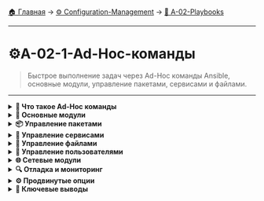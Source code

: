 [🏠 Главная](../../README.md) → [⚙️ Configuration-Management](../../README.md#-configuration-management) → [📝 A-02-Playbooks](../../README.md#-a-02-playbooks)

---

# ⚙️A-02-1-Ad-Hoc-команды
> Быстрое выполнение задач через Ad-Hoc команды Ansible, основные модули, управление пакетами, сервисами и файлами.

---

<details>
<summary><b>🎯 Что такое Ad-Hoc команды</b></summary>

---

### Определение и использование

```text
# Ad-Hoc команды - быстрые одноразовые задачи
┌─────────────────────────────────┐
│         Ad-Hoc команды          │
├─────────────────────────────────┤
│  ✅ Быстрое выполнение          │
│  ✅ Не требуют создания файлов  │
│  ✅ Идеальны для разовых задач  │
│  ✅ Отладка и проверка          │
│  ✅ Эксперименты и тестирование │
└─────────────────────────────────┘

# Синтаксис:
ansible [pattern] -m [module] -a "[module arguments]"
```

### Когда использовать Ad-Hoc команды

```text
🔧 Разовые операции:
• Перезапуск сервиса
• Проверка дискового пространства
• Установка одного пакета
• Копирование файла

🐛 Отладка и проверка:
• Проверка подключения
• Сбор информации о системе
• Тестирование модулей
• Валидация переменных

🚀 Быстрые задачи:
• Временные изменения
• Экстренные исправления
• Мониторинг состояния
```

### Сравнение с Playbook

```text
┌─────────────────┬─────────────────┐
│   Ad-Hoc        │   Playbook      │
├─────────────────┼─────────────────┤
│ Быстрые задачи  │ Сложные задачи  │
│ Одноразовые     │ Повторяющиеся   │
│ Простые         │ Структурированные│
│ Отладка         │ Production      │
│ Эксперименты    │ Документированные│
└─────────────────┴─────────────────┘
```

---

</details>

<details>
<summary><b>🔧 Основные модули</b></summary>

---

### Модуль ping

+++bash
# Проверка подключения
ansible all -m ping

# Ping конкретной группы
ansible web_servers -m ping

# Ping с verbose выводом
ansible all -m ping -v

# Ping с указанием пользователя
ansible all -m ping -u ubuntu
---bash

### Модуль command

+++bash
# Выполнение произвольных команд
ansible all -m command -a "uptime"

# Выполнение с shell
ansible all -m shell -a "ps aux | grep nginx"

# Проверка дискового пространства
ansible all -m command -a "df -h"

# Проверка памяти
ansible all -m command -a "free -h"
---bash

### Модуль setup (факты)

+++bash
# Сбор всех фактов
ansible all -m setup

# Фильтрация фактов
ansible all -m setup -a "filter=ansible_distribution*"

# Конкретные факты
ansible all -m setup -a "filter=ansible_memory*"

# Факты в JSON формате
ansible all -m setup | jq '.ansible_facts'
---bash

---

</details>

<details>
<summary><b>📦 Управление пакетами</b></summary>

---

### Модуль package

+++bash
# Установка пакета (автоопределение менеджера)
ansible all -m package -a "name=nginx state=present"

# Удаление пакета
ansible all -m package -a "name=apache2 state=absent"

# Обновление всех пакетов
ansible all -m package -a "name=* state=latest"
---bash

### Специфичные модули пакетов

+++bash
# APT (Ubuntu/Debian)
ansible all -m apt -a "name=nginx state=present update_cache=yes"

# YUM (CentOS/RHEL)
ansible all -m yum -a "name=httpd state=present"

# DNF (Fedora)
ansible all -m dnf -a "name=nginx state=present"

# Homebrew (macOS)
ansible all -m homebrew -a "name=git state=present"
---bash

### Управление репозиториями

+++bash
# Добавление репозитория (Ubuntu)
ansible all -m apt_repository -a "repo='deb http://nginx.org/packages/ubuntu/ focal nginx' state=present"

# Установка ключей репозитория
ansible all -m apt_key -a "url=https://nginx.org/keys/nginx_signing.key state=present"
---bash

---

</details>

<details>
<summary><b>🔧 Управление сервисами</b></summary>

---

### Модуль service

+++bash
# Запуск сервиса
ansible all -m service -a "name=nginx state=started"

# Остановка сервиса
ansible all -m service -a "name=nginx state=stopped"

# Перезапуск сервиса
ansible all -m service -a "name=nginx state=restarted"

# Включение автозапуска
ansible all -m service -a "name=nginx enabled=yes"

# Отключение автозапуска
ansible all -m service -a "name=nginx enabled=no"
---bash

### Проверка статуса сервисов

+++bash
# Статус всех сервисов
ansible all -m command -a "systemctl status nginx"

# Список активных сервисов
ansible all -m command -a "systemctl list-units --type=service --state=active"

# Проверка конкретного сервиса
ansible all -m service -a "name=nginx" --check
---bash

---

</details>

<details>
<summary><b>📁 Управление файлами</b></summary>

---

### Модуль file

+++bash
# Создание директории
ansible all -m file -a "path=/tmp/test state=directory"

# Создание файла
ansible all -m file -a "path=/tmp/test.txt state=touch"

# Изменение прав доступа
ansible all -m file -a "path=/tmp/test.txt mode=644"

# Изменение владельца
ansible all -m file -a "path=/tmp/test.txt owner=ubuntu group=ubuntu"

# Создание символической ссылки
ansible all -m file -a "src=/etc/nginx/nginx.conf dest=/tmp/nginx.conf state=link"
---bash

### Модуль copy

+++bash
# Копирование файла
ansible all -m copy -a "src=/local/file.txt dest=/remote/file.txt"

# Копирование с правами
ansible all -m copy -a "src=/local/file.txt dest=/remote/file.txt mode=644"

# Копирование с владельцем
ansible all -m copy -a "src=/local/file.txt dest=/remote/file.txt owner=ubuntu group=ubuntu"

# Создание файла с содержимым
ansible all -m copy -a "content='Hello World' dest=/tmp/hello.txt"
---bash

### Модуль template

+++bash
# Использование шаблонов (требует Jinja2)
ansible all -m template -a "src=/local/template.j2 dest=/remote/config.conf"

# Шаблон с переменными
ansible all -m template -a "src=nginx.conf.j2 dest=/etc/nginx/nginx.conf" -e "port=8080"
---bash

---

</details>

<details>
<summary><b>👥 Управление пользователями</b></summary>

---

### Модуль user

+++bash
# Создание пользователя
ansible all -m user -a "name=deploy state=present"

# Создание пользователя с домашней директорией
ansible all -m user -a "name=deploy state=present createhome=yes"

# Создание пользователя с группой
ansible all -m user -a "name=deploy state=present groups=www-data"

# Удаление пользователя
ansible all -m user -a "name=deploy state=absent"

# Изменение пароля
ansible all -m user -a "name=deploy password={{ 'mypassword' | password_hash('sha512') }}"
---bash

### Модуль group

+++bash
# Создание группы
ansible all -m group -a "name=developers state=present"

# Создание группы с GID
ansible all -m group -a "name=developers state=present gid=1001"

# Удаление группы
ansible all -m group -a "name=developers state=absent"
---bash

---

</details>

<details>
<summary><b>🌐 Сетевые модули</b></summary>

---

### Модуль uri

+++bash
# HTTP запросы
ansible all -m uri -a "url=http://localhost:8080/health return_content=yes"

# POST запрос
ansible all -m uri -a "url=http://api.example.com/data method=POST body='{\"key\":\"value\"}'"

# Проверка доступности API
ansible all -m uri -a "url=https://api.github.com status_code=200"
---bash

### Модуль get_url

+++bash
# Скачивание файлов
ansible all -m get_url -a "url=https://example.com/file.tar.gz dest=/tmp/file.tar.gz"

# Скачивание с проверкой контрольной суммы
ansible all -m get_url -a "url=https://example.com/file.tar.gz dest=/tmp/file.tar.gz checksum=sha256:abc123"

# Скачивание с заголовками
ansible all -m get_url -a "url=https://api.example.com/data dest=/tmp/data.json headers='Authorization: Bearer token'"
---bash

---

</details>

<details>
<summary><b>🔍 Отладка и мониторинг</b></summary>

---

### Модуль debug

+++bash
# Вывод переменных
ansible all -m debug -a "var=ansible_distribution"

# Вывод сообщения
ansible all -m debug -a "msg='Hello from {{ inventory_hostname }}'"

# Вывод фактов
ansible all -m debug -a "var=ansible_facts"
---bash

### Модуль stat

+++bash
# Проверка существования файла
ansible all -m stat -a "path=/etc/nginx/nginx.conf"

# Проверка директории
ansible all -m stat -a "path=/var/www"

# Получение информации о файле
ansible all -m stat -a "path=/etc/passwd"
---bash

### Модуль wait_for

+++bash
# Ожидание доступности порта
ansible all -m wait_for -a "port=80 host=localhost"

# Ожидание файла
ansible all -m wait_for -a "path=/tmp/ready timeout=30"

# Ожидание с проверкой содержимого
ansible all -m wait_for -a "path=/tmp/ready search_regex=ready"
---bash

---

</details>

<details>
<summary><b>⚙️ Продвинутые опции</b></summary>

---

### Параллельное выполнение

+++bash
# Ограничение количества параллельных процессов
ansible all -m ping --forks=5

# Выполнение на одном хосте за раз
ansible all -m ping --forks=1

# Выполнение с задержкой между хостами
ansible all -m ping --forks=1 --serial=1
---bash

### Фильтрация хостов

+++bash
# Выполнение на конкретном хосте
ansible web1 -m ping

# Выполнение на группе
ansible web_servers -m ping

# Выполнение с паттерном
ansible "web*" -m ping

# Исключение хостов
ansible all:!db_servers -m ping
---bash

### Verbose режим

+++bash
# Разные уровни детализации
ansible all -m ping -v    # -v
ansible all -m ping -vv   # -vv
ansible all -m ping -vvv  # -vvv
ansible all -m ping -vvvv # -vvvv (максимальная детализация)
---bash

### Проверка без выполнения

+++bash
# Режим проверки (dry-run)
ansible all -m package -a "name=nginx state=present" --check

# Режим проверки с diff
ansible all -m copy -a "src=/local/file.txt dest=/remote/file.txt" --check --diff
---bash

---

</details>

<details>
<summary><b>🎯 Ключевые выводы</b></summary>

---

### Best Practices Ad-Hoc команд

```text
✅ Используйте для быстрых разовых задач
✅ Всегда проверяйте с --check перед выполнением
✅ Применяйте --forks для контроля параллельности
✅ Используйте -v для отладки проблем
✅ Документируйте сложные команды
✅ Переходите на playbook для сложных задач
```

### Когда использовать Ad-Hoc vs Playbook

```text
🔧 Ad-Hoc команды:
• Быстрые проверки и отладка
• Разовые операции
• Эксперименты с модулями
• Мониторинг состояния

📝 Playbook:
• Повторяющиеся задачи
• Сложная логика
• Документированные процессы
• Production автоматизация
```

### Что изучаем дальше

```text
📚 Следующая тема: Playbook основы
🎯 Практика: Структурированная автоматизация
🔧 Инструменты: YAML синтаксис и best practices
```

---

</details>
